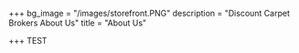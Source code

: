 +++
bg_image = "/images/storefront.PNG"
description = "Discount Carpet Brokers About Us"
title = "About Us"

+++
TEST